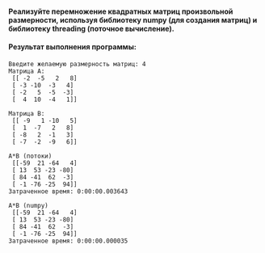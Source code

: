 #### Реализуйте перемножение квадратных матриц произвольной размерности, используя библиотеку numpy (для создания матриц) и библиотеку threading (поточное вычисление).  
#### Результат выполнения программы:  
```
Введите желаемую размерность матриц: 4
Матрица А:
 [[ -2  -5   2   8]
 [ -3 -10  -3   4]
 [ -2   5  -5  -3]
 [  4  10  -4   1]]

Матрица B:
 [[ -9   1 -10   5]
 [  1  -7   2   8]
 [ -8   2  -1   3]
 [ -7  -2  -9   6]]

A*B (потоки)
 [[-59  21 -64   4]
 [ 13  53 -23 -80]
 [ 84 -41  62  -3]
 [ -1 -76 -25  94]]
Затраченное время: 0:00:00.003643

A*B (numpy)
 [[-59  21 -64   4]
 [ 13  53 -23 -80]
 [ 84 -41  62  -3]
 [ -1 -76 -25  94]]
Затраченное время: 0:00:00.000035
```
